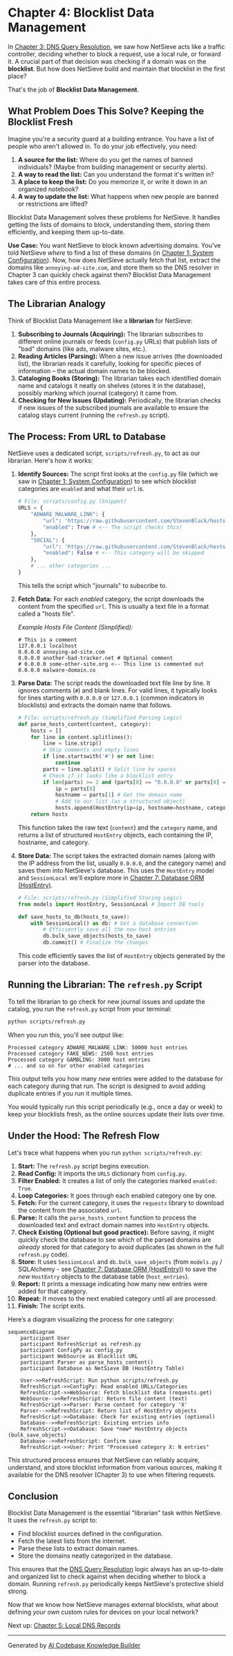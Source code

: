# Chapter 4: Blocklist Data Management

In [Chapter 3: DNS Query Resolution](03_dns_query_resolution.md), we saw how NetSieve acts like a traffic controller, deciding whether to block a request, use a local rule, or forward it. A crucial part of that decision was checking if a domain was on the **blocklist**. But how does NetSieve build and maintain that blocklist in the first place?

That's the job of **Blocklist Data Management**.

## What Problem Does This Solve? Keeping the Blocklist Fresh

Imagine you're a security guard at a building entrance. You have a list of people who aren't allowed in. To do your job effectively, you need:

1.  **A source for the list:** Where do you get the names of banned individuals? (Maybe from building management or security alerts).
2.  **A way to read the list:** Can you understand the format it's written in?
3.  **A place to keep the list:** Do you memorize it, or write it down in an organized notebook?
4.  **A way to update the list:** What happens when new people are banned or restrictions are lifted?

Blocklist Data Management solves these problems for NetSieve. It handles getting the lists of domains to block, understanding them, storing them efficiently, and keeping them up-to-date.

**Use Case:** You want NetSieve to block known advertising domains. You've told NetSieve *where* to find a list of these domains (in [Chapter 1: System Configuration](01_system_configuration.md)). Now, how does NetSieve actually fetch that list, extract the domains like `annoying-ad-site.com`, and store them so the DNS resolver in Chapter 3 can quickly check against them? Blocklist Data Management takes care of this entire process.

## The Librarian Analogy

Think of Blocklist Data Management like a **librarian** for NetSieve:

1.  **Subscribing to Journals (Acquiring):** The librarian subscribes to different online journals or feeds (`config.py` URLs) that publish lists of "bad" domains (like ads, malware sites, etc.).
2.  **Reading Articles (Parsing):** When a new issue arrives (the downloaded list), the librarian reads it carefully, looking for specific pieces of information – the actual domain names to be blocked.
3.  **Cataloging Books (Storing):** The librarian takes each identified domain name and catalogs it neatly on shelves (stores it in the database), possibly marking which journal (category) it came from.
4.  **Checking for New Issues (Updating):** Periodically, the librarian checks if new issues of the subscribed journals are available to ensure the catalog stays current (running the `refresh.py` script).

## The Process: From URL to Database

NetSieve uses a dedicated script, `scripts/refresh.py`, to act as our librarian. Here's how it works:

1.  **Identify Sources:** The script first looks at the `config.py` file (which we saw in [Chapter 1: System Configuration](01_system_configuration.md)) to see which blocklist categories are `enabled` and what their `url` is.

    ```python
    # File: scripts/config.py (Snippet)
    URLS = {
        "ADWARE_MALWARE_LINK": {
            "url": 'https://raw.githubusercontent.com/StevenBlack/hosts/master/hosts',
            "enabled": True # <-- The script checks this!
        },
        "SOCIAL": {
            "url": 'https://raw.githubusercontent.com/StevenBlack/hosts/master/alternates/social-only/hosts',
            "enabled": False # <-- This category will be skipped
        },
        # ... other categories ...
    }
    ```
    This tells the script which "journals" to subscribe to.

2.  **Fetch Data:** For each *enabled* category, the script downloads the content from the specified `url`. This is usually a text file in a format called a "hosts file".

    *Example Hosts File Content (Simplified):*
    ```
    # This is a comment
    127.0.0.1 localhost
    0.0.0.0 annoying-ad-site.com
    0.0.0.0 another-bad-tracker.net # Optional comment
    # 0.0.0.0 some-other-site.org <-- This line is commented out
    0.0.0.0 malware-domain.co
    ```

3.  **Parse Data:** The script reads the downloaded text file line by line. It ignores comments (`#`) and blank lines. For valid lines, it typically looks for lines starting with `0.0.0.0` or `127.0.0.1` (common indicators in blocklists) and extracts the domain name that follows.

    ```python
    # File: scripts/refresh.py (Simplified Parsing Logic)
    def parse_hosts_content(content, category):
        hosts = []
        for line in content.splitlines():
            line = line.strip()
            # Skip comments and empty lines
            if line.startswith('#') or not line:
                continue
            parts = line.split() # Split line by spaces
            # Check if it looks like a blocklist entry
            if len(parts) >= 2 and (parts[0] == "0.0.0.0" or parts[0] == "127.0.0.1"):
                ip = parts[0]
                hostname = parts[1] # Get the domain name
                # Add to our list (as a structured object)
                hosts.append(HostEntry(ip=ip, hostname=hostname, category=category))
        return hosts
    ```
    This function takes the raw text (`content`) and the `category` name, and returns a list of structured `HostEntry` objects, each containing the IP, hostname, and category.

4.  **Store Data:** The script takes the extracted domain names (along with the IP address from the list, usually `0.0.0.0`, and the category name) and saves them into NetSieve's database. This uses the `HostEntry` model and `SessionLocal` we'll explore more in [Chapter 7: Database ORM (HostEntry)](07_database_orm__hostentry_.md).

    ```python
    # File: scripts/refresh.py (Simplified Storing Logic)
    from models import HostEntry, SessionLocal # Import DB tools

    def save_hosts_to_db(hosts_to_save):
        with SessionLocal() as db: # Get a database connection
            # Efficiently save all the new host entries
            db.bulk_save_objects(hosts_to_save)
            db.commit() # Finalize the changes
    ```
    This code efficiently saves the list of `HostEntry` objects generated by the parser into the database.

## Running the Librarian: The `refresh.py` Script

To tell the librarian to go check for new journal issues and update the catalog, you run the `refresh.py` script from your terminal:

```bash
python scripts/refresh.py
```

When you run this, you'll see output like:

```
Processed category ADWARE_MALWARE_LINK: 50000 host entries
Processed category FAKE_NEWS: 2500 host entries
Processed category GAMBLING: 3000 host entries
# ... and so on for other enabled categories
```

This output tells you how many *new* entries were added to the database for each category during that run. The script is designed to avoid adding duplicate entries if you run it multiple times.

You would typically run this script periodically (e.g., once a day or week) to keep your blocklists fresh, as the online sources update their lists over time.

## Under the Hood: The Refresh Flow

Let's trace what happens when you run `python scripts/refresh.py`:

1.  **Start:** The `refresh.py` script begins execution.
2.  **Read Config:** It imports the `URLS` dictionary from `config.py`.
3.  **Filter Enabled:** It creates a list of only the categories marked `enabled: True`.
4.  **Loop Categories:** It goes through each enabled category one by one.
5.  **Fetch:** For the current category, it uses the `requests` library to download the content from the associated `url`.
6.  **Parse:** It calls the `parse_hosts_content` function to process the downloaded text and extract domain names into `HostEntry` objects.
7.  **Check Existing (Optional but good practice):** Before saving, it might quickly check the database to see which of the parsed domains are *already* stored for that category to avoid duplicates (as shown in the full `refresh.py` code).
8.  **Store:** It uses `SessionLocal` and `db.bulk_save_objects` (from `models.py` / SQLAlchemy - see [Chapter 7: Database ORM (HostEntry)](07_database_orm__hostentry_.md)) to save the *new* `HostEntry` objects to the database table (`host_entries`).
9.  **Report:** It prints a message indicating how many new entries were added for that category.
10. **Repeat:** It moves to the next enabled category until all are processed.
11. **Finish:** The script exits.

Here’s a diagram visualizing the process for one category:

```mermaid
sequenceDiagram
    participant User
    participant RefreshScript as refresh.py
    participant ConfigPy as config.py
    participant WebSource as Blocklist URL
    participant Parser as parse_hosts_content()
    participant Database as NetSieve DB (HostEntry Table)

    User->>RefreshScript: Run python scripts/refresh.py
    RefreshScript->>ConfigPy: Read enabled URLs/Categories
    RefreshScript->>WebSource: Fetch blocklist data (requests.get)
    WebSource-->>RefreshScript: Return file content (text)
    RefreshScript->>Parser: Parse content for category 'X'
    Parser-->>RefreshScript: Return list of HostEntry objects
    RefreshScript->>Database: Check for existing entries (optional)
    Database-->>RefreshScript: Existing entries info
    RefreshScript->>Database: Save *new* HostEntry objects (bulk_save_objects)
    Database-->>RefreshScript: Confirm save
    RefreshScript->>User: Print "Processed category X: N entries"
```

This structured process ensures that NetSieve can reliably acquire, understand, and store blocklist information from various sources, making it available for the DNS resolver (Chapter 3) to use when filtering requests.

## Conclusion

Blocklist Data Management is the essential "librarian" task within NetSieve. It uses the `refresh.py` script to:

*   Find blocklist sources defined in the configuration.
*   Fetch the latest lists from the internet.
*   Parse these lists to extract domain names.
*   Store the domains neatly categorized in the database.

This ensures that the [DNS Query Resolution](03_dns_query_resolution.md) logic always has an up-to-date and organized list to check against when deciding whether to block a domain. Running `refresh.py` periodically keeps NetSieve's protective shield strong.

Now that we know how NetSieve manages external blocklists, what about defining *your own* custom rules for devices on your local network?

Next up: [Chapter 5: Local DNS Records](05_local_dns_records.md)

---

Generated by [AI Codebase Knowledge Builder](https://github.com/The-Pocket/Tutorial-Codebase-Knowledge)
